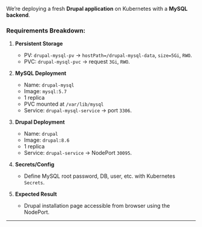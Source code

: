 We’re deploying a fresh **Drupal application** on Kubernetes with a **MySQL backend**.

### Requirements Breakdown:

1. **Persistent Storage**

    * PV: `drupal-mysql-pv` → `hostPath=/drupal-mysql-data`, `size=5Gi`, `RWO`.
    * PVC: `drupal-mysql-pvc` → request `3Gi`, `RWO`.

2. **MySQL Deployment**

    * Name: `drupal-mysql`
    * Image: `mysql:5.7`
    * 1 replica
    * PVC mounted at `/var/lib/mysql`
    * Service: `drupal-mysql-service` → port `3306`.

3. **Drupal Deployment**

    * Name: `drupal`
    * Image: `drupal:8.6`
    * 1 replica
    * Service: `drupal-service` → NodePort `30095`.

4. **Secrets/Config**

    * Define MySQL root password, DB, user, etc. with Kubernetes `Secrets`.

5. **Expected Result**

    * Drupal installation page accessible from browser using the NodePort.

---